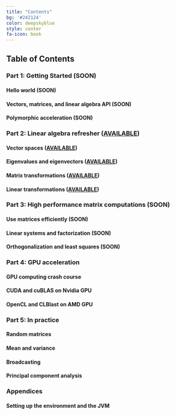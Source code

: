 ```yaml
---
title: "Contents"
bg: '#242124'
color: deepskyblue
style: center
fa-icon: book
---
```

## Table of Contents

### Part 1: Getting Started (SOON)

#### Hello world (SOON)

#### Vectors, matrices, and linear algebra API (SOON)

#### Polymorphic acceleration (SOON)

### Part 2: Linear algebra refresher ([AVAILABLE](https://www.patreon.com/linear_algebra))

#### Vector spaces ([AVAILABLE](https://www.patreon.com/linear_algebra))

#### Eigenvalues and eigenvectors ([AVAILABLE](https://www.patreon.com/linear_algebra))

#### Matrix transformations ([AVAILABLE](https://www.patreon.com/linear_algebra))

#### Linear transformations ([AVAILABLE](https://www.patreon.com/linear_algebra))

### Part 3: High performance matrix computations (SOON)

#### Use matrices efficiently (SOON)

#### Linear systems and factorization (SOON)

#### Orthogonalization and least squares (SOON)

### Part 4: GPU acceleration

#### GPU computing crash course

#### CUDA and cuBLAS on Nvidia GPU

#### OpenCL and CLBlast on AMD GPU

### Part 5: In practice

#### Random matrices

#### Mean and variance

#### Broadcasting

#### Principal component analysis

### Appendices

#### Setting up the environment and the JVM
